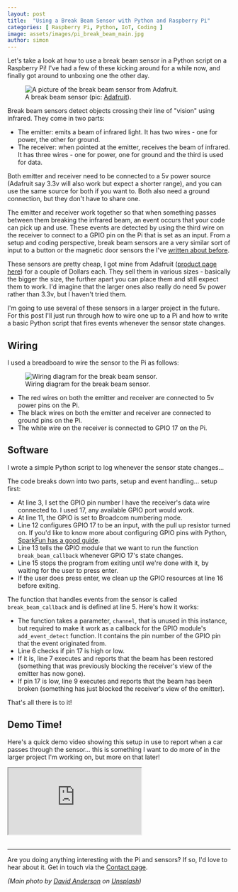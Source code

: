 ```yaml
---
layout: post
title:  "Using a Break Beam Sensor with Python and Raspberry Pi"
categories: [ Raspberry Pi, Python, IoT, Coding ]
image: assets/images/pi_break_beam_main.jpg
author: simon
---
```

Let's take a look at how to use a break beam sensor in a Python script on a Raspberry Pi!  I've had a few of these kicking around for a while now, and finally got around to unboxing one the other day.

<figure class="figure">
  <img src="{{ site.baseurl }}/assets/images/pi_break_beam_sensor_pic.jpg" class="figure-img img-fluid" alt="A picture of the break beam sensor from Adafruit.">
  <figcaption class="figure-caption text-center">A break beam sensor (pic: <a href="https://adafruit.com">Adafruit</a>).</figcaption>
</figure>

Break beam sensors detect objects crossing their line of "vision" using infrared.  They come in two parts:

* The emitter: emits a beam of infrared light.  It has two wires - one for power, the other for ground.
* The receiver: when pointed at the emitter, receives the beam of infrared.  It has three wires - one for power, one for ground and the third is used for data.

Both emitter and receiver need to be connected to a 5v power source (Adafruit say 3.3v will also work but expect a shorter range), and you can use the same source for both if you want to.  Both also need a ground connection, but they don't have to share one.

The emitter and receiver work together so that when something passes between them breaking the infrared beam, an event occurs that your code can pick up and use.  These events are detected by using the third wire on the receiver to connect to a GPIO pin on the Pi that is set as an input.  From a setup and coding perspective, break beam sensors are a very similar sort of input to a button or the magnetic door sensors the I've [written about before](https://simonprickett.dev/playing-with-raspberry-pi-door-sensor-fun/).

These sensors are pretty cheap, I got mine from Adafruit ([product page here](https://www.adafruit.com/product/2167)) for a couple of Dollars each.  They sell them in various sizes - basically the bigger the size, the further apart you can place them and still expect them to work.  I'd imagine that the larger ones also really do need 5v power rather than 3.3v, but I haven't tried them.

I'm going to use several of these sensors in a larger project in the future.  For this post I'll just run through how to wire one up to a Pi and how to write a basic Python script that fires events whenever the sensor state changes.

## Wiring

I used a breadboard to wire the sensor to the Pi as follows:

<figure class="figure">
  <img src="{{ site.baseurl }}/assets/images/pi_break_beam_wiring.png" class="figure-img img-fluid" alt="Wiring diagram for the break beam sensor.">
  <figcaption class="figure-caption text-center">Wiring diagram for the break beam sensor.</figcaption>
</figure>

* The red wires on both the emitter and receiver are connected to 5v power pins on the Pi.
* The black wires on both the emitter and receiver are connected to ground pins on the Pi.
* The white wire on the receiver is connected to GPIO 17 on the Pi.

## Software

I wrote a simple Python script to log whenever the sensor state changes...

<script src="https://gist.github.com/simonprickett/611ccbde773c9909f49b78f890f34117.js"></script>

The code breaks down into two parts, setup and event handling... setup first:

* At line 3, I set the GPIO pin number I have the receiver's data wire connected to.  I used 17, any available GPIO port would work.
* At line 11, the GPIO is set to Broadcom numbering mode.
* Line 12 configures GPIO 17 to be an input, with the pull up resistor turned on.  If you'd like to know more about configuring GPIO pins with Python, [SparkFun has a good guide](https://learn.sparkfun.com/tutorials/raspberry-gpio/all).
* Line 13 tells the GPIO module that we want to run the function `break_beam_callback` whenever GPIO 17's state changes.
* Line 15 stops the program from exiting until we're done with it, by waiting for the user to press enter.
* If the user does press enter, we clean up the GPIO resources at line 16 before exiting.

The function that handles events from the sensor is called `break_beam_callback` and is defined at line 5.  Here's how it works:

* The function takes a parameter, `channel`, that is unused in this instance, but required to make it work as a callback for the GPIO module's `add_event_detect` function.  It contains the pin number of the GPIO pin that the event originated from.
* Line 6 checks if pin 17 is high or low.
* If it is, line 7 executes and reports that the beam has been restored (something that was previously blocking the receiver's view of the emitter has now gone).
* If pin 17 is low, line 9 executes and reports that the beam has been broken (something has just blocked the receiver's view of the emitter).

That's all there is to it!

## Demo Time!

Here's a quick demo video showing this setup in use to report when a car passes through the sensor... this is something I want to do more of in the larger project I'm working on, but more on that later!

<div class="embed-responsive embed-responsive-16by9">
  <iframe class="embed-responsive-item" src="https://www.youtube.com/embed/GdG2f0BwgtQ" allowfullscreen></iframe>
</div><br/>

---

Are you doing anything interesting with the Pi and sensors?  If so, I'd love to hear about it.  Get in touch via the [Contact page](https://simonprickett.dev/contact/).

_(Main photo by [David Anderson](https://unsplash.com/@digitalartsmedia?utm_source=unsplash&utm_medium=referral&utm_content=creditCopyText) on [Unsplash](https://unsplash.com/s/photos/industrial-laser?utm_source=unsplash&utm_medium=referral&utm_content=creditCopyText))_
